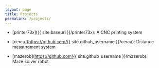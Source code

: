 ```yaml
---
layout: page
title: Projects
permalink: /projects/
---
```


- [printer73x]({{ site.baseurl }}/printer73x): A CNC printing system

- [cerca](https://github.com/{{ site.github_username }}/cerca): Distance measurement system

- [mazerob](https://github.com/{{ site.github_username }}/mazerob): Maze solver robot
